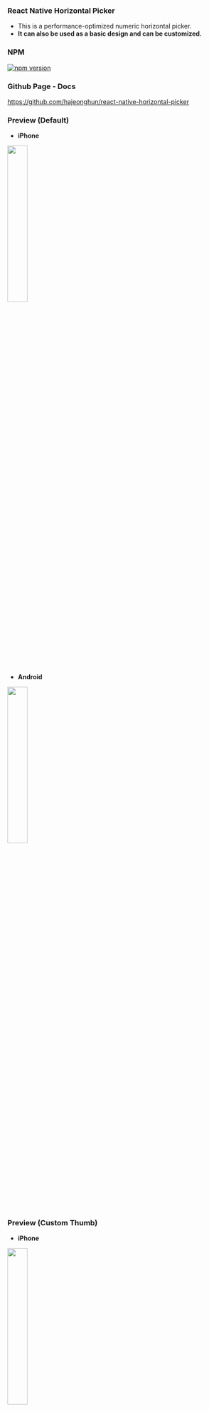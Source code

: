 ### React Native Horizontal Picker

- This is a performance-optimized numeric horizontal picker.
- **It can also be used as a basic design and can be customized.** 

### NPM
[![npm version](https://badge.fury.io/js/react-native-number-horizontal-picker.svg)](https://www.npmjs.com/package/react-native-number-horizontal-picker
)

### Github Page - Docs
https://github.com/hajeonghun/react-native-horizontal-picker

### Preview (Default)
* **iPhone**  
<img width="30%" src="https://github.com/hajeonghun/react-native-horizontal-picker/assets/52861562/5e4891c2-3138-4245-8b9c-8685bee683ed" />  

* **Android**  
<img width="30%" src="https://github.com/hajeonghun/react-native-horizontal-picker/assets/52861562/3b35a084-faa3-4b66-bad9-6e8620b8844c" />  

### Preview (Custom Thumb)
* **iPhone**  
<img width="30%" src="https://github.com/hajeonghun/react-native-horizontal-picker/assets/52861562/b10bc147-8aae-4ccb-a38e-83d91e78adf0" />  

* **Android**  
<img width="30%" src="https://github.com/hajeonghun/react-native-horizontal-picker/assets/52861562/ca0a771b-fe1c-4e32-a489-1d5f2c76b28f" />

### Props
| Property | Type | Default | Description |
 |----------|------|---------|-------------|
| minimumValue | `number` | Required | Minimum value of measurement |
| maximumValue | `number` | Required | Maximum value of measurement|
| onChangeValue | `(value: number) => void;` | Required | Measured value during scroll event |
| customRenderItem | `(element: ListRenderItemInfo<number>, style: ViewStyle) => ReactElement` | View | This is a customizable block element, and refer to the attached Default image for the basic element |
| thumbElement | `ReactElement` | View | This is a thumbElement. If you want to change, please provide the element. |
| focusValue | `number` | minimumValue | The number to be focused on during the first rendering |

### Getting started
Installation
```
npm i react-native-number-horizontal-picker
or
yarn add react-native-number-horizontal-picker
```

* Usage - Default
```typescript
import HorizontalPicker from 'react-native-number-horizontal-picker';
import { Text, View } from 'react-native';

function App() {   
  return (
    <View>
      <Text style={{ fontSize: 25 }}>{value} kg</Text>
        <HorizontalPicker
        minimumValue={0}
        maximumValue={200}
        focusValue={50}
        onChangeValue={handleChangeValue}
        />
    </View>
  )
}
```

* Usage - Custom Thumb and Item 
```typescript
import HorizontalPicker from 'react-native-number-horizontal-picker';
import { StyleSheet, Text, View } from 'react-native';
import Icon from 'react-native-vector-icons/AntDesign';

// Custom Item Style
const styles = StyleSheet.create({
  block: {
    backgroundColor: 'transparent',
    alignSelf: 'center',
    borderColor: '#979797',
    height: 30,
    borderRightWidth: 1,
  },
});

// Custom Item Component
function CustomItem(style: ViewStyle){
  return (
    <View style={StyleSheet.compose(styles.block, style)} />
  );
}

function App() {
  // The Thumb element you desire.
  const thumbElement = (
    <Icon
      style={styles.thumb}
      name="caretdown"
      size={30}
      color="rgba(255,0,0,0.7)" 
    />
  );

  /**
   * Please do not change the 'width' property under any circumstances. 
   * This is related to rendering optimization.
   */
  function renderItem(element: ListRenderItemInfo<number>, style: ViewStyle) {
    const { index } = element;
    let overWriteStyle: ViewStyle = { };

    // example code
    if (index < 9) {
      overWriteStyle = { ...style, borderRightWidth: 0 };
    }
    // Return the component you want to customize.
    return <CustomItem style={overWriteStyle} />;
  }
  
  return (
    <View>
      <Text style={{ fontSize: 25 }}>{value} kg</Text>
        <HorizontalPicker
        minimumValue={0}
        maximumValue={200}
        focusValue={50}
        onChangeValue={handleChangeValue}
        thumbElement={thumbElement} // Custom Thumb Element
        customRenderItem={renderItem} // Custom Item Element
  />
    </View>
  )
}
```




  
# MIT
